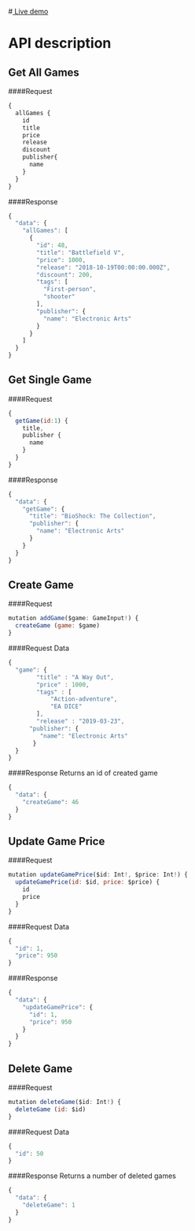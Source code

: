 #[ Live demo](http://gql.despotix.best:8080 " Live demo")

# API description

## Get All Games
####Request
```javascript
{
  allGames {
    id
    title
    price
    release
    discount
    publisher{
      name
    }
  }
}
```
####Response
```javascript
{
  "data": {
    "allGames": [
      {
        "id": 48,
        "title": "Battlefield V",
        "price": 1000,
        "release": "2018-10-19T00:00:00.000Z",
        "discount": 200,
        "tags": [
          "First-person",
          "shooter"
        ],
        "publisher": {
          "name": "Electronic Arts"
        }
      }
    ]
  }
}
```

## Get Single Game
####Request
```javascript
{
  getGame(id:1) {
    title,
    publisher {
      name
    }
  }
}
```
####Response
```javascript
{
  "data": {
    "getGame": {
      "title": "BioShock: The Collection",
      "publisher": {
        "name": "Electronic Arts"
      }
    }
  }
}
```

## Create Game
####Request
```javascript
mutation addGame($game: GameInput!) {
  createGame (game: $game)
}
```
####Request Data
```javascript
{
  "game": {
        "title" : "A Way Out",
        "price" : 1000,
        "tags" : [
            "Action-adventure",
            "EA DICE"
        ],
        "release" : "2019-03-23",
      "publisher": {
         "name": "Electronic Arts"
       }
  }
}
```
####Response
Returns an id of created game
```javascript
{
  "data": {
    "createGame": 46
  }
}
```

## Update Game Price
####Request
```javascript
mutation updateGamePrice($id: Int!, $price: Int!) {
  updateGamePrice(id: $id, price: $price) {
    id
    price
  }
}
```
####Request Data
```javascript
{
  "id": 1,
  "price": 950
}
```

####Response
```javascript
{
  "data": {
    "updateGamePrice": {
      "id": 1,
      "price": 950
    }
  }
}
```

## Delete Game
####Request
```javascript
mutation deleteGame($id: Int!) {
  deleteGame (id: $id)
}
```
####Request Data
```javascript
{
  "id": 50
}
```
####Response
Returns a number of deleted games
```javascript
{
  "data": {
    "deleteGame": 1
  }
}
```